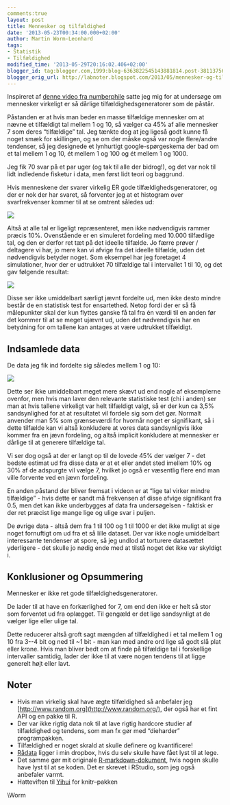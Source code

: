 ```yaml
---
comments:true
layout: post
title: Mennesker og tilfældighed
date: '2013-05-23T00:34:00.000+02:00'
author: Martin Worm-Leonhard
tags:
- Statistik
- Tilfældighed
modified_time: '2013-05-29T20:16:02.406+02:00'
blogger_id: tag:blogger.com,1999:blog-6363822545143881814.post-381137569614568784
blogger_orig_url: http://labnoter.blogspot.com/2013/05/mennesker-og-tilfldighed.html
---
```


Inspireret af [denne video fra
numberphile](http://www.youtube.com/watch?v=SxP30euw3-0) satte jeg mig
for at undersøge om mennesker virkeligt er så dårlige
tilfældighedsgeneratorer som de påstår.

Påstanden er at hvis man beder en masse tilfældige mennesker om at nævne
et tilfældigt tal mellem 1 og 10, så vælger ca 45% af alle mennesker 7
som deres “tilfældige” tal.
Jeg tænkte dog at jeg ligeså godt kunne få noget smæk for skillingen, og
se om der måske også var nogle flere/andre tendenser, så jeg designede
et lynhurtigt google-spørgeskema der bad om et tal mellem 1 og 10, ét
mellem 1 og 100 og ét mellem 1 og 1000.

Jeg fik 70 svar på et par uger (og tak til alle der bidrog!), og det var
nok til lidt indledende fisketur i data, men først lidt teori og
baggrund.

Hvis menneskene der svarer virkelig ER gode tilfældighedsgeneratorer, og
der er nok der har svaret, så forventer jeg at et histogram over
svarfrekvenser kommer til at se omtrent således ud:

[![]({{site.url}}/images/-G2lrhK4db8A/UZ1ESvPuLxI/AAAAAAAABjs/W6s1dCn5KiI/s1600/teoriplot.jpg)]({{site.url}}/images/-G2lrhK4db8A/UZ1ESvPuLxI/AAAAAAAABjs/W6s1dCn5KiI/s1600/teoriplot.jpg)

Altså at alle tal er ligeligt repræsenteret, men ikke nødvendigvis
rammer præcis 10%. Ovenstående er en simuleret fordeling med 10.000
tilfædlige tal, og den er derfor ret tæt på det ideelle tilfælde. Jo
færre prøver / deltagere vi har, jo mere kan vi afvige fra det ideelle
tilfælde, uden det nødvendigvis betyder noget.
Som eksempel har jeg foretaget 4 simulationer, hvor der er udtrukket 70
tilfældige tal i intervallet 1 til 10, og det gav følgende resultat:

[![]({{site.url}}/images/-wQsQPcpUH_o/UZ1FDwjiirI/AAAAAAAABj4/b6Ht4rsPUGs/s1600/eksempelplots.jpg)]({{site.url}}/images/-wQsQPcpUH_o/UZ1FDwjiirI/AAAAAAAABj4/b6Ht4rsPUGs/s1600/eksempelplots.jpg)

Disse ser ikke umiddelbart særligt jævnt fordelte ud, men ikke desto
mindre består de en statistisk test for ensartethed. Netop fordi der er
så få målepunkter skal der kun flyttes ganske få tal fra én værdi til en
anden før det kommer til at se meget ujævnt ud, uden det nødvendigvis
har en betydning for om tallene kan antages at være udtrukket
tilfældigt.

## Indsamlede data


De data jeg fik ind fordelte sig således mellem 1 og 10:

[![]({{site.url}}/images/-O1GtEE-OJFc/UZ1FH1aEciI/AAAAAAAABkA/_YeQaHRt-W0/s1600/plot-data.jpg)]({{site.url}}/images/-O1GtEE-OJFc/UZ1FH1aEciI/AAAAAAAABkA/_YeQaHRt-W0/s1600/plot-data.jpg)

Dette ser ikke umiddelbart meget mere skævt ud end nogle af eksemplerne
ovenfor, men hvis man laver den relevante statistiske test (chi i anden)
ser man at hvis tallene virkeligt var helt tilfældigt valgt, så er der
kun ca 3,5% sandsynlighed for at at resultatet vil fordele sig som det
gør. Normalt anvender man 5% som grænseværdi for hvornår noget er
signifikant, så i dette tilfælde kan vi altså konkludere at vores data
sandsynligvis ikke kommer fra en jævn fordeling, og altså implicit
konkludere at mennesker er dårlige til at generere tilfældige tal.

Vi ser dog også at der er langt op til de lovede 45% der vælger 7 - det
bedste estimat ud fra disse data er at et eller andet sted imellem 10%
og 30% af de adspurgte vil vælge 7, hvilket jo også er væsentlig flere
end man ville forvente ved en jævn fordeling.

En anden påstand der bliver fremsat i videon er at “lige tal virker
mindre tilfældige” - hvis dette er sandt må frekvensen af disse afvige
signifikant fra 0.5, men det kan ikke underbygges af data fra
undersøgelsen - faktisk er der ret præcist lige mange lige og ulige svar
i puljen.

De øvrige data - altså dem fra 1 til 100 og 1 til 1000 er det ikke
muligt at sige noget fornuftigt om ud fra et så lille dataset. Der var
ikke nogle umiddelbart interessante tendenser at spore, så jeg undlod at
torturere datasættet yderligere - det skulle jo nødig ende med at tilstå
noget det ikke var skyldigt i.

## Konklusioner og Opsummering

Mennesker er ikke ret gode tilfældighedsgeneratorer. 

De lader til at have en forkærlighed for 7, om end den ikke er helt så
stor som forventet ud fra oplægget. Til gengæld er det lige sandsynligt
at de vælger lige eller ulige tal. 

Dette reducerer altså groft sagt mængden af tilfældighed i et tal mellem
1 og 10 fra 3--4 bit og ned til ~1 bit - man kan med andre ord lige så
godt slå plat eller krone.
Hvis man bliver bedt om at finde på tilfældige tal i forskellige
intervaller samtidig, lader der ikke til at være nogen tendens til at
ligge generelt højt eller lavt.

## Noter

-   Hvis man virkelig skal have ægte tilfældighed så anbefaler jeg
    [http://www.random.org](http://www.random.org/), der også har et
    fint API og en pakke til R.
-   Der var ikke rigtig data nok til at lave rigtig hardcore studier af
    tilfældighed og tendens, som man fx gør med
    “dieharder” programpakken.
-   Tilfældighed er noget skrald at skulle definere og kvantificere!
-   [Rådata](https://www.dropbox.com/s/c470azconm85rig/data.txt) ligger
    i min dropbox, hvis du selv skulle have fået lyst til at lege.
-   Det samme gør mit originale
    [R-markdown-dokument](https://www.dropbox.com/s/pr1q2qlxynct720/mennesket_som_PRNG.Rmd),
    hvis nogen skulle have lyst til at se koden. Det er skrevet i
    RStudio, som jeg også anbefaler varmt.
-   Hatteviften til [Yihui](http://yihui.name/knitr/) for knitr–pakken

\\Worm

